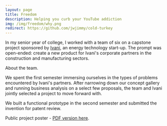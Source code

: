 ```yaml
---
layout: page
title: Freedom
description: Helping you curb your YouTube addiction
img: /img/freedom/why.png
redirect: https://github.com/jwjimmy/cold-turkey
---
```


In my senior year of college, I worked with a team of six on a capstone project sponsored by <a href="http://www.ivani.com/">Ivani</a>, an energy technology start-up. The prompt was open-ended: create a new product for Ivani's corporate partners in the construction and manufacturing sectors.

<div style="display:block;">
<a href="http://www.olin.edu/collaborate/scope/projects/2014_15/Ivani/"><img class="col three" src="{{ site.baseurl }}/img/scope/team.jpg" alt="" title="example image"/></a>
</div>
<div class="col three caption caption_full">
	About the team.
</div>

<p>
We spent the first semester immersing ourselves in the types of problems encountered by Ivani's partners. After narrowing down our concept gallery and running business analysis on a select few proposals, the team and Ivani jointly selected a project to move forward with.
</p>

<p>
We built a functional prototype in the second semester and submitted the invention for patent review.
</p>

<div>
<img class="col three" src="{{ site.baseurl }}/img/scope/poster_thumb.png" alt="" title="example image" onclick="modalOn(this)"/>
</div>
<div class="col three caption caption_full">
	Public project poster - <a href="{{ site.baseurl }}/img/scope/ivaniarchivalposter.pdf">PDF version here</a>.
</div>